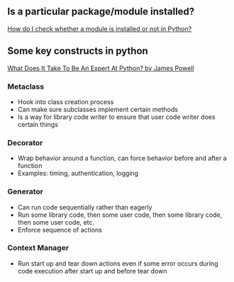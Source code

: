 
## Is a particular package/module installed?

[How do I check whether a module is installed or not in Python?](https://askubuntu.com/questions/588390/how-do-i-check-whether-a-module-is-installed-or-not-in-python)


## Some key constructs in python

[What Does It Take To Be An Expert At Python? by James Powell](https://www.youtube.com/watch?v=7lmCu8wz8ro)

### Metaclass

- Hook into class creation process
- Can make sure subclasses implement certain methods
- Is a way for library code writer to ensure that user code writer does certain things

### Decorator

- Wrap behavior around a function, can force behavior before and after a function
- Examples: timing, authentication, logging

### Generator

- Can run code sequentially rather than eagerly
- Run some library code, then some user code, then some library code, then some user code, etc.
- Enforce sequence of actions

### Context Manager

- Run start up and tear down actions even if some error occurs during code execution after start up and before tear down